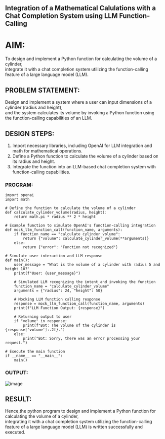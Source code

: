 ## Integration of a Mathematical Calulations with a Chat Completion System using LLM Function-Calling

# AIM:
To design and implement a Python function for calculating the volume of a cylinder,  
integrate it with a chat completion system utilizing the function-calling feature of a large language model (LLM).

## PROBLEM STATEMENT:
Design and implement a system where a user can input dimensions of a cylinder (radius and height),  
and the system calculates its volume by invoking a Python function using the function-calling capabilities of an LLM.

## DESIGN STEPS:

1. Import necessary libraries, including OpenAI for LLM integration and math for mathematical operations.
2. Define a Python function to calculate the volume of a cylinder based on its radius and height.
3. Integrate the function into an LLM-based chat completion system with function-calling capabilities.

### PROGRAM:
```
import openai
import math

# Define the function to calculate the volume of a cylinder
def calculate_cylinder_volume(radius, height):
    return math.pi * radius ** 2 * height

# Example function to simulate OpenAI's function-calling integration
def mock_llm_function_call(function_name, arguments):
    if function_name == "calculate_cylinder_volume":
        return {"volume": calculate_cylinder_volume(**arguments)}
    else:
        return {"error": "Function not recognized"}

# Simulate user interaction and LLM response
def main():
    user_message = "What is the volume of a cylinder with radius 5 and height 10?"
    print(f"User: {user_message}")
    
    # Simulated LLM recognizing the intent and invoking the function
    function_name = "calculate_cylinder_volume"
    arguments = {"radius": 24, "height": 50}
    
    # Mocking LLM function calling response
    response = mock_llm_function_call(function_name, arguments)
    print(f"LLM Function Output: {response}")

    # Returning output to user
    if "volume" in response:
        print(f"Bot: The volume of the cylinder is {response['volume']:.2f}.")
    else:
        print("Bot: Sorry, there was an error processing your request.")

# Execute the main function
if __name__ == "__main__":
    main()
```
### OUTPUT:
![image](https://github.com/user-attachments/assets/9aaee16f-77b9-41b4-8051-2e7665adb1cb)


## RESULT:
Hence,the python program to design and implement a Python function for calculating the volume of a cylinder,  
integrating it with a chat completion system utilizing the function-calling feature of a large language model (LLM) is written successfully and executed.

